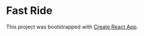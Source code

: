 # Fast Ride

This project was bootstrapped with
[Create React App](https://github.com/facebook/create-react-app).
